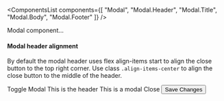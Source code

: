 <ComponentsList
  components={[
    "Modal",
    "Modal.Header",
    "Modal.Title",
    "Modal.Body",
    "Modal.Footer"
  ]}
/>

Modal component...

#### Modal header alignment

By default the modal header uses flex align-items start to align the close
button to the top right corner. Use class `.align-items-center` to align the
close button to the middle of the header.

<Active>
  <Active.Trigger link={false}>Toggle Modal</Active.Trigger>
  <Modal>
    <Modal.Header>
      <Modal.Title>This is the header</Modal.Title>
      <Active.Trigger link>
        <Icon id="close" className="text-dark" aria-label="close" />
      </Active.Trigger>
    </Modal.Header>
    <Modal.Body>This is a modal</Modal.Body>
    <Modal.Footer>
      <Active.Trigger color="dark" outline>
        Close
      </Active.Trigger>
      <Button color="primary">Save Changes</Button>
    </Modal.Footer>
  </Modal>
</Active>
